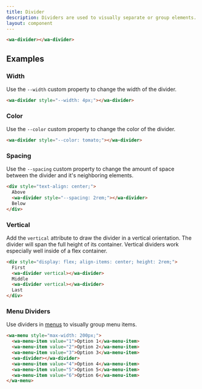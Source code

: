 ```yaml
---
title: Divider
description: Dividers are used to visually separate or group elements.
layout: component
---
```


```html {.example}
<wa-divider></wa-divider>
```

## Examples

### Width

Use the `--width` custom property to change the width of the divider.

```html {.example}
<wa-divider style="--width: 4px;"></wa-divider>
```

### Color

Use the `--color` custom property to change the color of the divider.

```html {.example}
<wa-divider style="--color: tomato;"></wa-divider>
```

### Spacing

Use the `--spacing` custom property to change the amount of space between the divider and it's neighboring elements.

```html {.example}
<div style="text-align: center;">
  Above
  <wa-divider style="--spacing: 2rem;"></wa-divider>
  Below
</div>
```

### Vertical

Add the `vertical` attribute to draw the divider in a vertical orientation. The divider will span the full height of its container. Vertical dividers work especially well inside of a flex container.

```html {.example}
<div style="display: flex; align-items: center; height: 2rem;">
  First
  <wa-divider vertical></wa-divider>
  Middle
  <wa-divider vertical></wa-divider>
  Last
</div>
```

### Menu Dividers

Use dividers in [menus](/docs/components/menu) to visually group menu items.

```html {.example}
<wa-menu style="max-width: 200px;">
  <wa-menu-item value="1">Option 1</wa-menu-item>
  <wa-menu-item value="2">Option 2</wa-menu-item>
  <wa-menu-item value="3">Option 3</wa-menu-item>
  <wa-divider></wa-divider>
  <wa-menu-item value="4">Option 4</wa-menu-item>
  <wa-menu-item value="5">Option 5</wa-menu-item>
  <wa-menu-item value="6">Option 6</wa-menu-item>
</wa-menu>
```
